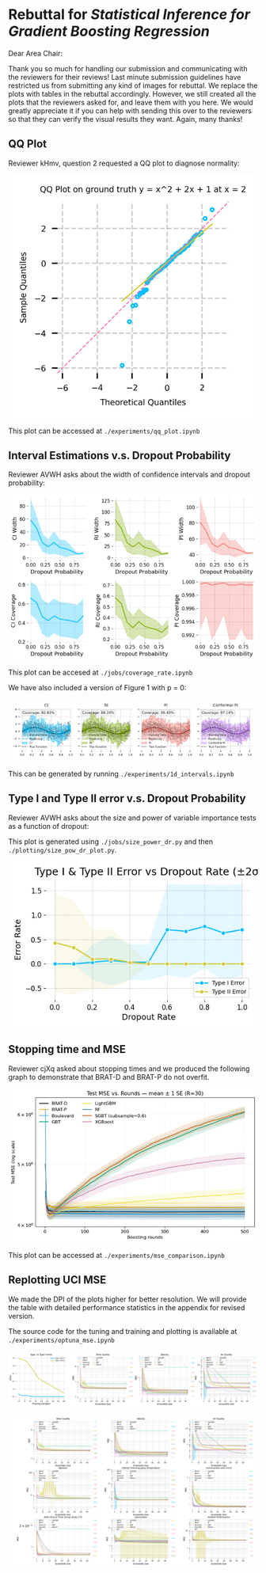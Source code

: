 # Rebuttal for *Statistical Inference for Gradient Boosting Regression*

Dear Area Chair:

Thank you so much for handling our submission and communicating with the reviewers for their reviews! Last minute submission guidelines have restricted us from submitting any kind of images for rebuttal. We replace the plots with tables in the rebuttal accordingly. However, we still created all the plots that the reviewers asked for, and leave them with you here. We would greatly appreciate it if you can help with sending this over to the reviewers so that they can verify the visual results they want. Again, many thanks!

## QQ Plot

Reviewer kHmv,  question 2 requested a QQ plot to diagnose normality:

![QQ Plot](plots/qqplot.png)

This plot can be accessed at `./experiments/qq_plot.ipynb`

## Interval Estimations v.s. Dropout Probability

Reviewer AVWH asks about the width of confidence intervals and dropout probability:

![Interval Estimations v.s. Dropout Probability](plots/ci_dropout_prob.png)

This plot can be accesed at `./jobs/coverage_rate.ipynb`

We have also included a version of Figure 1 with p = 0:

![1d interval](plots/1d_interval.png)

This can be generated by running `./experiments/1d_intervals.ipynb`

## Type I and Type II error v.s. Dropout Probability

Reviewer AVWH asks about the size and power of variable importance tests as a function of dropout:

This plot is generated using `./jobs/size_power_dr.py` and then `./plotting/size_pow_dr_plot.py`.

![UCI(1)](plots/size_power_dr.png)

## Stopping time and MSE

Reviewer cjXq asked about stopping times and we produced the following graph to demonstrate that BRAT-D and BRAT-P do not overfit. 

![MSE](plots/mse.png)

This plot can be accessed at `./experiments/mse_comparison.ipynb`

## Replotting UCI MSE

We made the DPI of the plots higher for better resolution. We will provide the table with detailed performance statistics in the appendix for revised version. 

The source code for the tuning and training and plotting is available at `./experiments/optuna_mse.ipynb`

![UCI(1)](plots/UCI(1).png)

![UCI(2)](plots/UCI(2).png)

